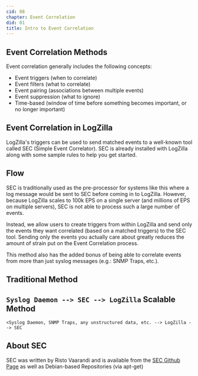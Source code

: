 ```yaml
---
cid: 08
chapter: Event Correlation
did: 01
title: Intro to Event Correlation
---
```




Event Correlation Methods
-----
Event correlation generally includes the following concepts:
* Event triggers (when to correlate)
* Event filters (what to correlate)
* Event pairing (associations between multiple events)
* Event suppression (what to ignore)
* Time-based (window of time before something becomes important, or no longer important)

Event Correlation in LogZilla
-----
LogZilla's triggers can be used to send matched events to a well-known tool called SEC (Simple Event Correlator). SEC is already installed with LogZilla along with some sample rules to help you get started.

Flow
-----
SEC is traditionally used as the pre-processor for systems like this where a log message would be sent to SEC before coming in to LogZilla. However, because LogZilla scales to 100k EPS on a single server (and millions of EPS on multiple servers), SEC is not able to process such a large number of events.

Instead, we allow users to create triggers from within LogZilla and send only the events they want correlated (based on a matched triggers) to the SEC tool. Sending only the events you actually care about greatly reduces the amount of strain put on the Event Correlation process.

This method also has the added bonus of being able to correlate events from more than just syslog messages (e.g.: SNMP Traps, etc.).

Traditional Method
-----
`Syslog Daemon --> SEC --> LogZilla`
Scalable Method
-----
`<Syslog Daemon, SNMP Traps, any unstructured data, etc. --> LogZilla --> SEC`


About SEC
-----
SEC was written by Risto Vaarandi and is available from the <a href="https://github.com/simple-evcorr/sec">SEC Github Page</a> as well as Debian-based Repositories (via apt-get)

